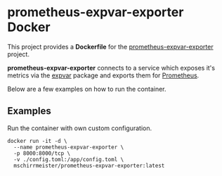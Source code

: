 # prometheus-expvar-exporter Docker

This project provides a __Dockerfile__ for the [prometheus-expvar-exporter](https://github.com/albertito/prometheus-expvar-exporter) project.

**prometheus-expvar-exporter** connects to a service which exposes it's metrics via the [expvar](http://golang.org/pkg/expvar/) package and exports them for [Prometheus](https://prometheus.io/).

Below are a few examples on how to run the container.

## Examples

Run the container with own custom configuration.

    docker run -it -d \
      --name prometheus-expvar-exporter \
      -p 8000:8000/tcp \
      -v ./config.toml:/app/config.toml \
      mschirrmeister/prometheus-expvar-exporter:latest

